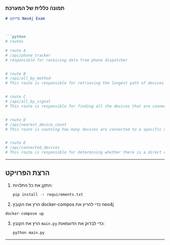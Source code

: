 ### תמונה כללית של המערכת



```markdown
# פרויקט Neo4j Exam



```python
# routes

# route A
# /api/phone_tracker
# responsible for receiving data from phone dispatcher


# route B
# /api/all_by_method
# This route is responsible for retrieving the longest path of devices that are connected to each other via Bluetooth


# route C
# /api/all_by_signal
# This route is responsible for finding all the devices that are connected to each other with a signal strength stronger than -60


# route D
# /api/nearest_device_count
# This route is counting how many devices are connected to a specific device based on a provided ID.


# route E
# /api/connected_devices
# This route is responsible for determining whether there is a direct connection between two devices with given devices id's


```

---




## הרצת הפרויקט

1. התקן את כל התלויות:

    ```bash
    pip install -r requirements.txt
    ```

2. הרץ את הקובץ docker-compos
כדי להריץ את neo4j
```bash
docker-compose up
```

3. הרץ את הקובץ `main.py` כדי לבדוק את הדוגמאות:

    ```bash
    python main.py
    ```

---


